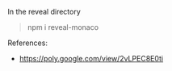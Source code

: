 In the reveal directory
> npm i reveal-monaco





References:
- https://poly.google.com/view/2vLPEC8E0ti